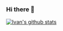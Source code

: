### Hi there 👋
[![Ivan's github stats](https://github-readme-stats.vercel.app/api?username=irazzhivin)](https://github.com/anuraghazra/github-readme-stats)

<!--
**irazzhivin/irazzhivin** is a ✨ _special_ ✨ repository because its `README.md` (this file) appears on your GitHub profile.

Here are some ideas to get you started:

- 🔭 I’m currently working on ...
- 🌱 I’m currently learning ...
- 👯 I’m looking to collaborate on ...
- 🤔 I’m looking for help with ...
- 💬 Ask me about ...
- 📫 How to reach me: ...
- 😄 Pronouns: ...
- ⚡ Fun fact: ...
-->
